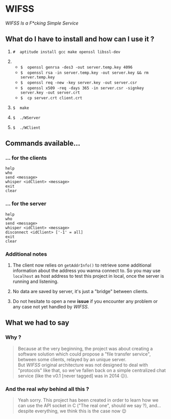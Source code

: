 # WIFSS
_WIFSS Is a F*cking Simple Service_

## What do I have to install and how can I use it ?

1.  `#  aptitude install gcc make openssl libssl-dev`

2. * `$  openssl genrsa -des3 -out server.temp.key 4096`
   * `$  openssl rsa -in server.temp.key -out server.key && rm server.temp.key`
   * `$  openssl req -new -key server.key -out server.csr`
   * `$  openssl x509 -req -days 365 -in server.csr -signkey server.key -out server.crt`
   * `$  cp server.crt client.crt`

3. `$  make`

4. `$  ./WServer`

5. `$  ./WClient`

## Commands available...

### ... for the clients

`help`  
`who`  
`send <message>`  
`whisper <idClient> <message>`  
`exit`  
`clear`

### ... for the server

`help`  
`who`  
`send <message>`  
`whisper <idClient> <message>`  
`disconnect <idClient> ['-1' = all]`  
`exit`  
`clear`

### Additional notes

1. The client now relies on `getAddrInfo()` to retrieve some additional information about the address you wanna connect to. So you may use `localhost` as host address to test this project in local, once the server is running and listening. 

2. No data are saved by server, it's just a "bridge" between clients.

3. Do not hesitate to open a new **issue** if you encounter any problem or any case not yet handled by _WIFSS_.

## What we had to say

### Why ?

> Because at the very beginning, the project was about creating a software solution which could propose a "file transfer service", between some clients, relayed by an unique server.  
But _WIFSS_ original architecture was not designed to deal with "protocols" like that, so we've fallen back on a simple centralized chat service (like the v0.1 [never tagged] was in 2014 :confused:).

### And the real _why_ behind all this ?

> Yeah sorry. This project has been created in order to learn how we can use the API socket in C ("The real one", should we say ?), and... despite everything, we think this is the case now :relieved:
